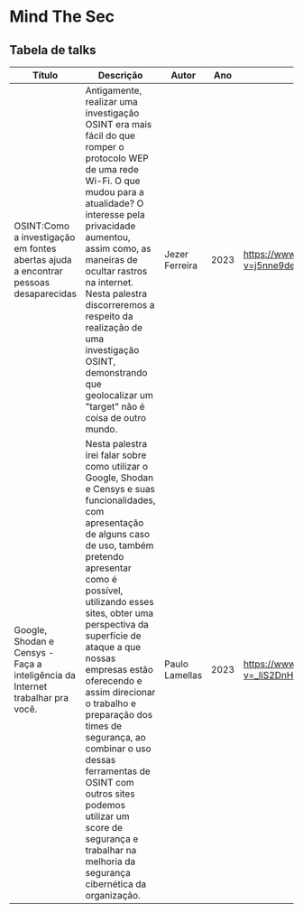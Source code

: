 # Mind The Sec

## Tabela de talks

| Título | Descrição |Autor | Ano    | Vídeo   | Paper | 
|  ----  |  ----     |  ----  |----  |  ----  | ---- |
| OSINT:Como a investigação em fontes abertas ajuda a encontrar pessoas desaparecidas  | Antigamente, realizar uma investigação OSINT era mais fácil do que romper o protocolo WEP de uma rede Wi-Fi. O que mudou para a atualidade? O interesse pela privacidade aumentou, assim como, as maneiras de ocultar rastros na internet. Nesta palestra discorreremos a respeito da realização de uma investigação OSINT, demonstrando que geolocalizar um "target" não é coisa de outro mundo.  | Jezer Ferreira | 2023 |https://www.youtube.com/watch?v=j5nne9deG9M | null |
| Google, Shodan e Censys - Faça a inteligência da Internet trabalhar pra você. | Nesta palestra irei falar sobre como utilizar o Google, Shodan e Censys e suas funcionalidades, com apresentação de alguns caso de uso, também pretendo apresentar como é possível, utilizando esses sites, obter uma perspectiva da superfície de ataque a que nossas empresas estão oferecendo e assim direcionar o trabalho e preparação dos times de segurança, ao combinar o uso dessas ferramentas de OSINT com outros sites podemos utilizar um score de segurança e trabalhar na melhoria da segurança cibernética da organização. | Paulo Lamellas | 2023 | https://www.youtube.com/watch?v=_liS2DnHwgw | null |
